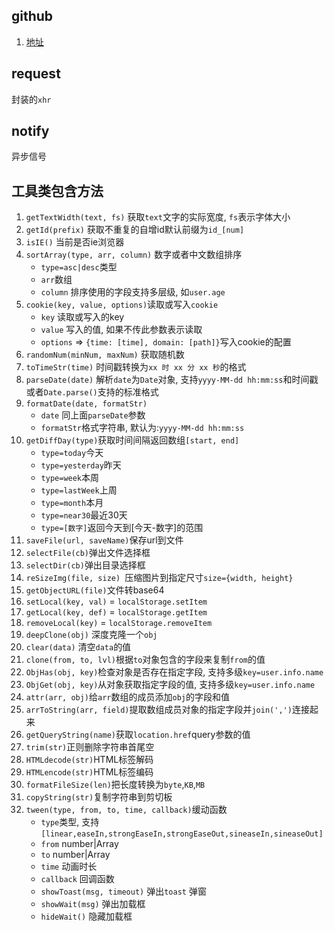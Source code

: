 ## github
1. [地址](https://github.com/zh-or/web-template)

## request
封装的`xhr`

## notify
异步信号

## 工具类包含方法
1. `getTextWidth(text, fs)` 获取`text`文字的实际宽度, `fs`表示字体大小
2. `getId(prefix)` 获取不重复的自增id默认前缀为`id_[num]`
3. `isIE()` 当前是否ie浏览器
4. `sortArray(type, arr, column)` 数字或者中文数组排序 
    * `type=asc|desc`类型
    * `arr`数组
    * `column` 排序使用的字段支持多层级, 如`user.age`
5. `cookie(key, value, options)`读取或写入`cookie`
    * `key` 读取或写入的key
    * `value` 写入的值, 如果不传此参数表示读取
    * `options` => `{time: [time], domain: [path]}`写入cookie的配置
6. `randomNum(minNum, maxNum)` 获取随机数
7. `toTimeStr(time)` 时间戳转换为`xx 时 xx 分 xx 秒`的格式
8. `parseDate(date)` 解析`date`为`Date`对象, 支持`yyyy-MM-dd hh:mm:ss`和时间戳或者`Date.parse()`支持的标准格式
9. `formatDate(date, formatStr)`
    * `date` 同上面`parseDate`参数
    * `formatStr`格式字符串, 默认为:`yyyy-MM-dd hh:mm:ss`
10. `getDiffDay(type)`获取时间间隔返回数组`[start, end]`
    * `type=today`今天
    * `type=yesterday`昨天
    * `type=week`本周
    * `type=lastWeek`上周
    * `type=month`本月
    * `type=near30`最近30天
    * `type=[数字]`返回今天到[今天-数字]的范围
11. `saveFile(url, saveName)`保存url到文件
12. `selectFile(cb)`弹出文件选择框
13. `selectDir(cb)`弹出目录选择框
14. `reSizeImg(file, size) `压缩图片到指定尺寸`size={width, height}`
15. `getObjectURL(file)`文件转base64
16. `setLocal(key, val)` = `localStorage.setItem`
17. `getLocal(key, def)` = `localStorage.getItem`
18. `removeLocal(key)` = `localStorage.removeItem`
19. `deepClone(obj)` 深度克隆一个`obj`
20. `clear(data)` 清空`data`的值
21. `clone(from, to, lvl)`根据`to`对象包含的字段来复制`from`的值
22. `ObjHas(obj, key)`检查对象是否存在指定字段, 支持多级`key=user.info.name`
23. `ObjGet(obj, key)`从对象获取指定字段的值, 支持多级`key=user.info.name`
24. `attr(arr, obj)`给`arr`数组的成员添加`obj`的字段和值
25. `arrToString(arr, field)`提取数组成员对象的指定字段并`join(',')`连接起来
26. `getQueryString(name)`获取`location.href`query参数的值
27. `trim(str)`正则删除字符串首尾空
28. `HTMLdecode(str)`HTML标签解码
29. `HTMLencode(str)`HTML标签编码
30. `formatFileSize(len)`把长度转换为`byte`,`KB`,`MB`
31. `copyString(str)`复制字符串到剪切板
32. `tween(type, from, to, time, callback)`缓动函数
    * `type`类型, 支持`[linear,easeIn,strongEaseIn,strongEaseOut,sineaseIn,sineaseOut]`
    * `from` number|Array<Object>
    * `to` number|Array<Object>
    * `time` 动画时长
    * `callback` 回调函数
33. `showToast(msg, timeout)` 弹出`toast` 弹窗
34. `showWait(msg)` 弹出加载框
35. `hideWait()` 隐藏加载框
